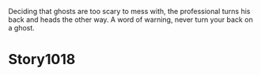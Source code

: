 Deciding that ghosts are too scary to mess with, the professional turns his back and heads the other way. A word of warning, never turn your
back on a ghost.

# Story1018
